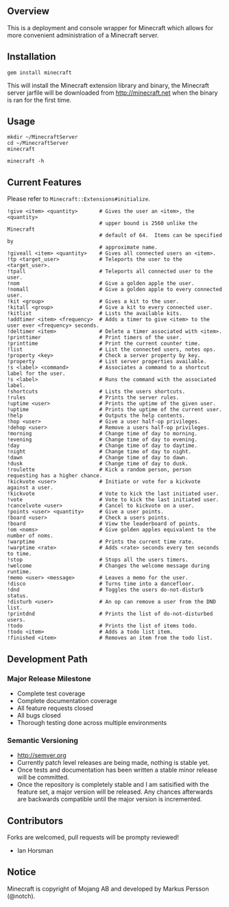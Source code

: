 Overview
--------

This is a deployment and console wrapper for Minecraft which allows for more
convenient administration of a Minecraft server.

Installation
------------

    gem install minecraft

This will install the Minecraft extension library and binary, the Minecraft
server jarfile will be downloaded from http://minecraft.net when the binary is
ran for the first time.

Usage
-----

    mkdir ~/MinecraftServer
    cd ~/MinecraftServer
    minecraft

    minecraft -h

Current Features
----------------

Please refer to `Minecraft::Extensions#initialize`.

    !give <item> <quantity>       # Gives the user an <item>, the <quantity> 
                                  # upper bound is 2560 unlike the Minecraft 
                                  # default of 64.  Items can be specified by
                                  # approximate name.
    !giveall <item> <quantity>    # Gives all connected users an <item>.
    !tp <target_user>             # Teleports the user to the <target_user>.
    !tpall                        # Teleports all connected user to the user.
    !nom                          # Give a golden apple the user.
    !nomall                       # Give a golden apple to every connected user.
    !kit <group>                  # Gives a kit to the user.
    !kitall <group>               # Give a kit to every connected user.
    !kitlist                      # Lists the available kits.
    !addtimer <item> <frequency>  # Adds a timer to give <item> to the user ever <frequency> seconds.
    !deltimer <item>              # Delete a timer associated with <item>.
    !printtimer                   # Print timers of the user.
    !printtime                    # Print the current counter time.
    !list                         # List the connected users, notes ops.
    !property <key>               # Check a server property by key.
    !property                     # List server properties available.
    !s <label> <command>          # Associates a command to a shortcut label for the user.
    !s <label>                    # Runs the command with the associated label.
    !shortcuts                    # Lists the users shortcuts.
    !rules                        # Prints the server rules.
    !uptime <user>                # Prints the uptime of the given user.
    !uptime                       # Prints the uptime of the current user.
    !help                         # Outputs the help contents.
    !hop <user>                   # Give a user half-op privileges.
    !dehop <user>                 # Remove a users half-op privileges.
    !morning                      # Change time of day to morning.
    !evening                      # Change time of day to evening.
    !day                          # Change time of day to daytime.
    !night                        # Change time of day to night.
    !dawn                         # Change time of day to dawn.
    !dusk                         # Change time of day to dusk.
    !roulette                     # Kick a random person, person requesting has a higher chance.
    !kickvote <user>              # Initiate or vote for a kickvote against a user.
    !kickvote                     # Vote to kick the last initiated user.
    !vote                         # Vote to kick the last initiated user.
    !cancelvote <user>            # Cancel to kickvote on a user.
    !points <user> <quantity>     # Give a user points.
    !board <user>                 # Check a users points.
    !board                        # View the leaderboard of points.
    !om <noms>                    # Give golden apples equivalent to the number of noms.
    !warptime                     # Prints the current time rate.
    !warptime <rate>              # Adds <rate> seconds every ten seconds to time.
    !stop                         # Stops all the users timers.
    !welcome                      # Changes the welcome message during runtime.
    !memo <user> <message>        # Leaves a memo for the user.
    !disco                        # Turns time into a dancefloor.
    !dnd                          # Toggles the users do-not-disturb status.
    !disturb <user>               # An op can remove a user from the DND list.
    !printdnd                     # Prints the list of do-not-disturbed users.
    !todo                         # Prints the list of items todo.
    !todo <item>                  # Adds a todo list item.
    !finished <item>              # Removes an item from the todo list.

Development Path
----------------

### Major Release Milestone

- Complete test coverage
- Complete documentation coverage
- All feature requests closed
- All bugs closed
- Thorough testing done across multiple environments


### Semantic Versioning

- http://semver.org
- Currently patch level releases are being made, nothing is stable yet.
- Once tests and documentation has been written a stable minor release will be
committed.
- Once the repository is completely stable and I am satisified with the feature
set, a major version will be released.  Any chances afterwards are backwards
compatible until the major version is incremented.

Contributors
------------

Forks are welcomed, pull requests will be prompty reviewed!

- Ian Horsman

Notice
------

Minecraft is copyright of Mojang AB and developed by Markus Persson (@notch).

